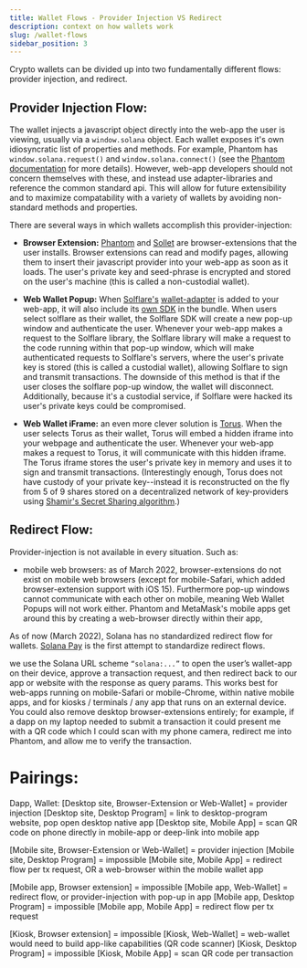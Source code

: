 ```yaml
---
title: Wallet Flows - Provider Injection VS Redirect
description: context on how wallets work
slug: /wallet-flows
sidebar_position: 3
---
```


Crypto wallets can be divided up into two fundamentally different flows: provider injection, and redirect.

## Provider Injection Flow:

The wallet injects a javascript object directly into the web-app the user is viewing, usually via a `window.solana` object. Each wallet exposes it's own idiosyncratic list of properties and methods. For example, Phantom has `window.solana.request()` and `window.solana.connect()` (see the [Phantom documentation](https://docs.phantom.app/integrating/detecting-the-provider) for more details). However, web-app developers should not concern themselves with these, and instead use adapter-libraries and reference the common standard api. This will allow for future extensibility and to maximize compatability with a variety of wallets by avoiding non-standard methods and properties.

There are several ways in which wallets accomplish this provider-injection:

- **Browser Extension:** [Phantom](https://chrome.google.com/webstore/detail/phantom/bfnaelmomeimhlpmgjnjophhpkkoljpa?hl=en) and [Sollet](https://chrome.google.com/webstore/detail/sollet/fhmfendgdocmcbmfikdcogofphimnkno?hl=en) are browser-extensions that the user installs. Browser extensions can read and modify pages, allowing them to insert their javascript provider into your web-app as soon as it loads. The user's private key and seed-phrase is encrypted and stored on the user's machine (this is called a non-custodial wallet).

- **Web Wallet Popup:** When [Solflare's](https://solflare.com/) [wallet-adapter](https://github.com/solana-labs/wallet-adapter/tree/master/packages/wallets/solflare) is added to your web-app, it will also include its [own SDK](https://github.com/solflare-wallet/solflare-sdk) in the bundle. When users select solflare as their wallet, the Solflare SDK will create a new pop-up window and authenticate the user. Whenever your web-app makes a request to the Solflare library, the Solflare library will make a request to the code running within that pop-up window, which will make authenticated requests to Solflare's servers, where the user's private key is stored (this is called a custodial wallet), allowing Solflare to sign and transmit transactions. The downside of this method is that if the user closes the solflare pop-up window, the wallet will disconnect. Additionally, because it's a custodial service, if Solflare were hacked its user's private keys could be compromised.

- **Web Wallet iFrame:** an even more clever solution is [Torus](https://toruswallet.io/). When the user selects Torus as their wallet, Torus will embed a hidden iframe into your webpage and authenticate the user. Whenever your web-app makes a request to Torus, it will communicate with this hidden iframe. The Torus iframe stores the user's private key in memory and uses it to sign and transmit transactions. (Interestingly enough, Torus does not have custody of your private key--instead it is reconstructed on the fly from 5 of 9 shares stored on a decentralized network of key-providers using [Shamir's Secret Sharing algorithm](https://en.wikipedia.org/wiki/Shamir%27s_Secret_Sharing).)

## Redirect Flow:

Provider-injection is not available in every situation. Such as:

- mobile web browsers: as of March 2022, browser-extensions do not exist on mobile web browsers (except for mobile-Safari, which added browser-extension support with iOS 15). Furthermore pop-up windows cannot communicate with each other on mobile, meaning Web Wallet Popups will not work either. Phantom and MetaMask's mobile apps get around this by creating a web-browser directly within their app,

As of now (March 2022), Solana has no standardized redirect flow for wallets. [Solana Pay](https://github.com/solana-labs/solana-pay) is the first attempt to standardize redirect flows.

we use the Solana URL scheme `“solana:...”` to open the user’s wallet-app on their device, approve a transaction request, and then redirect back to our app or website with the response as query params. This works best for web-apps running on mobile-Safari or mobile-Chrome, within native mobile apps, and for kiosks / terminals / any app that runs on an external device. You could also remove desktop browser-extensions entirely; for example, if a dapp on my laptop needed to submit a transaction it could present me with a QR code which I could scan with my phone camera, redirect me into Phantom, and allow me to verify the transaction.

# Pairings:

Dapp, Wallet:
[Desktop site, Browser-Extension or Web-Wallet] = provider injection
[Desktop site, Desktop Program] = link to desktop-program website, pop open desktop native app
[Desktop site, Mobile App] = scan QR code on phone directly in mobile-app or deep-link into mobile app

[Mobile site, Browser-Extension or Web-Wallet] = provider injection
[Mobile site, Desktop Program] = impossible
[Mobile site, Mobile App] = redirect flow per tx request, OR a web-browser within the mobile wallet app

[Mobile app, Browser extension] = impossible
[Mobile app, Web-Wallet] = redirect flow, or provider-injection with pop-up in app
[Mobile app, Desktop Program] = impossible
[Mobile app, Mobile App] = redirect flow per tx request

[Kiosk, Browser extension] = impossible
[Kiosk, Web-Wallet] = web-wallet would need to build app-like capabilities (QR code scanner)
[Kiosk, Desktop Program] = impossible
[Kiosk, Mobile App] = scan QR code per transaction
